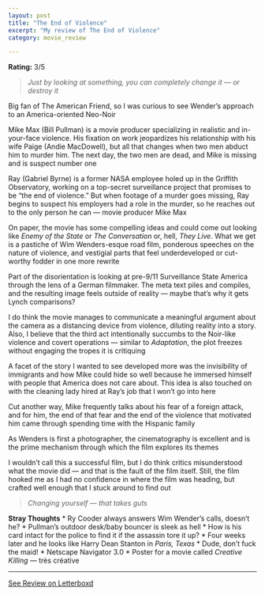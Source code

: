 ```yaml
---
layout: post
title: "The End of Violence"
excerpt: "My review of The End of Violence"
category: movie_review

---
```


**Rating:** 3/5

<blockquote><i>Just by looking at something, you can completely change it — or destroy it</i></blockquote>Big fan of The American Friend, so I was curious to see Wender’s approach to an America-oriented Neo-Noir

Mike Max (Bill Pullman) is a movie producer specializing in realistic and in-your-face violence. His fixation on work jeopardizes his relationship with his wife Paige (Andie MacDowell), but all that changes when two men abduct him to murder him. The next day, the two men are dead, and Mike is missing and is suspect number one

Ray (Gabriel Byrne) is a former NASA employee holed up in the Griffith Observatory, working on a top-secret surveillance project that promises to be “the end of violence.” But when footage of a murder goes missing, Ray begins to suspect his employers had a role in the murder, so he reaches out to the only person he can — movie producer Mike Max

On paper, the movie has some compelling ideas and could come out looking like<i> Enemy of the State</i> or <i>The Conversation</i> or, hell, <i>They Live</i>. What we get is a pastiche of Wim Wenders-esque road film, ponderous speeches on the nature of violence, and vestigial parts that feel underdeveloped or cut-worthy fodder in one more rewrite

Part of the disorientation is looking at pre-9/11 Surveillance State America through the lens of a German filmmaker. The meta text piles and compiles, and the resulting image feels outside of reality — maybe that’s why it gets Lynch comparisons?

I do think the movie manages to communicate a meaningful argument about the camera as a distancing device from violence, diluting reality into a story. Also, I believe that the third act intentionally succumbs to the Noir-like violence and covert operations — similar to <i>Adaptation</i>, the plot freezes without engaging the tropes it is critiquing

A facet of the story I wanted to see developed more was the invisibility of immigrants and how Mike could hide so well because he immersed himself with people that America does not care about. This idea is also touched on with the cleaning lady hired at Ray’s job that I won’t go into here

Cut another way, Mike frequently talks about his fear of a foreign attack, and for him, the end of that fear and the end of the violence that motivated him came through spending time with the Hispanic family

As Wenders is first a photographer, the cinematography is excellent and is the prime mechanism through which the film explores its themes

I wouldn’t call this a successful film, but I do think critics misunderstood what the movie did — and that is the fault of the film itself. Still, the film hooked me as I had no confidence in where the film was heading, but crafted well enough that I stuck around to find out

<blockquote><i>Changing yourself — that takes guts</i></blockquote><b>Stray Thoughts</b>
* Ry Cooder always answers Wim Wender’s calls, doesn’t he?
* Pullman’s outdoor desk/baby bouncer is sleek as hell
* How is his card intact for the police to find it if the assassin tore it up?
* Four weeks later and he looks like Harry Dean Stanton in <i>Paris, Texas</i>
* Dude, don’t fuck the maid!
* Netscape Navigator 3.0
* Poster for a movie called <i>Creative Killing</i> — très créative

<hr>

[See Review on Letterboxd](https://boxd.it/4wsmRn)
